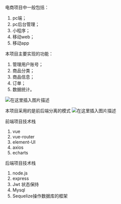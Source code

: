 电商项目中一般包括：
 1. pc端；
 2.  pc后台管理；
 3.  小程序； 
 4. 移动web； 
 5. 移动app

本项目主要实现的功能：
 1. 管理用户账号；
 2. 商品分类；
 3. 商品信息；
 4. 订单；
 5. 数据统计。
 
 
![在这里插入图片描述](https://img-blog.csdnimg.cn/20200330153051789.png?x-oss-process=image/watermark,type_ZmFuZ3poZW5naGVpdGk,shadow_10,text_aHR0cHM6Ly9ibG9nLmNzZG4ubmV0L3dlaXhpbl80NDUzNDM5MQ==,size_16,color_FFFFFF,t_70)

本项目采用的是前后端分离的模式
![在这里插入图片描述](https://img-blog.csdnimg.cn/20200330153139643.png?x-oss-process=image/watermark,type_ZmFuZ3poZW5naGVpdGk,shadow_10,text_aHR0cHM6Ly9ibG9nLmNzZG4ubmV0L3dlaXhpbl80NDUzNDM5MQ==,size_16,color_FFFFFF,t_70)

前端项目技术栈

 1. vue 
 2. vue-router 
 3. element-UI
 4. axios
 5.  echarts

后端项目技术栈

 1. node.js 
 2. express 
 3. Jwt 状态保持 
 4. Mysql 
 5. Sequelize操作数据库的框架
